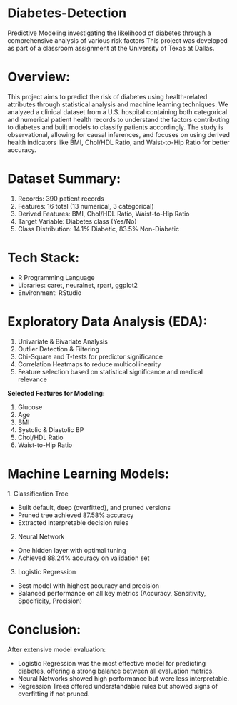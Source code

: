 # Diabetes-Detection
Predictive Modeling investigating the likelihood of diabetes through a comprehensive analysis of various risk factors
This project was developed as part of a classroom assignment at the University of Texas at Dallas.

# Overview:
This project aims to predict the risk of diabetes using health-related attributes through statistical analysis and machine learning techniques. We analyzed a clinical dataset from a U.S. hospital containing both categorical and numerical patient health records to understand the factors contributing to diabetes and built models to classify patients accordingly.
The study is observational, allowing for causal inferences, and focuses on using derived health indicators like BMI, Chol/HDL Ratio, and Waist-to-Hip Ratio for better accuracy.

# Dataset Summary:
1. Records: 390 patient records
2. Features: 16 total (13 numerical, 3 categorical)
3. Derived Features: BMI, Chol/HDL Ratio, Waist-to-Hip Ratio
4. Target Variable: Diabetes class (Yes/No)
5. Class Distribution: 14.1% Diabetic, 83.5% Non-Diabetic

# Tech Stack:
- R Programming Language
- Libraries: caret, neuralnet, rpart, ggplot2
- Environment: RStudio

# Exploratory Data Analysis (EDA):
1. Univariate & Bivariate Analysis
2. Outlier Detection & Filtering
3. Chi-Square and T-tests for predictor significance
4. Correlation Heatmaps to reduce multicollinearity
5. Feature selection based on statistical significance and medical relevance

**Selected Features for Modeling:**
1. Glucose
2. Age
3. BMI
4. Systolic & Diastolic BP
5. Chol/HDL Ratio
6. Waist-to-Hip Ratio

# Machine Learning Models:
1️. Classification Tree
   - Built default, deep (overfitted), and pruned versions
   - Pruned tree achieved 87.58% accuracy
   - Extracted interpretable decision rules
2. Neural Network
- One hidden layer with optimal tuning
- Achieved 88.24% accuracy on validation set
3. Logistic Regression
 - Best model with highest accuracy and precision
 - Balanced performance on all key metrics (Accuracy, Sensitivity, Specificity, Precision)

# Conclusion:
After extensive model evaluation:
- Logistic Regression was the most effective model for predicting diabetes, offering a strong balance between all evaluation metrics.
- Neural Networks showed high performance but were less interpretable.
- Regression Trees offered understandable rules but showed signs of overfitting if not pruned.
